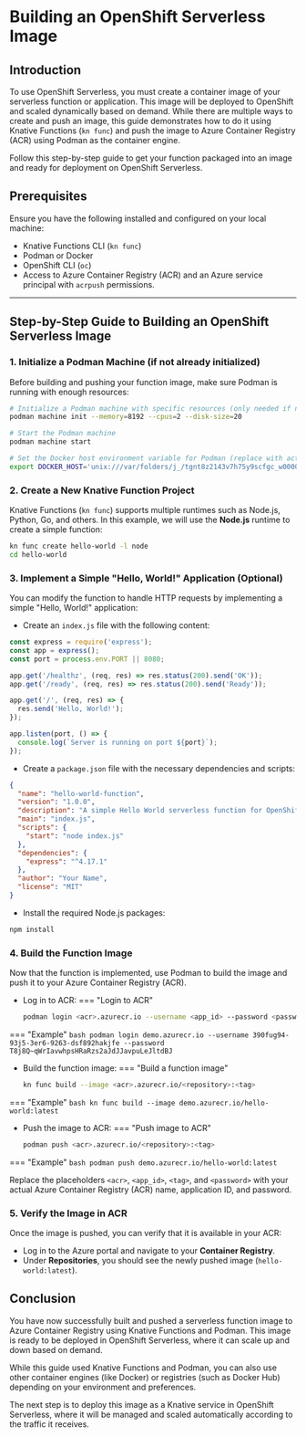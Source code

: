 # Building an OpenShift Serverless Image

## Introduction

To use OpenShift Serverless, you must create a container image of your serverless function or application. This image will be deployed to OpenShift and scaled dynamically based on demand. While there are multiple ways to create and push an image, this guide demonstrates how to do it using Knative Functions (`kn func`) and push the image to Azure Container Registry (ACR) using Podman as the container engine.

Follow this step-by-step guide to get your function packaged into an image and ready for deployment on OpenShift Serverless.

## Prerequisites

Ensure you have the following installed and configured on your local machine:

- Knative Functions CLI (`kn func`)
- Podman or Docker
- OpenShift CLI (`oc`)
- Access to Azure Container Registry (ACR) and an Azure service principal with `acrpush` permissions.

---

## Step-by-Step Guide to Building an OpenShift Serverless Image

### 1. Initialize a Podman Machine (if not already initialized)
Before building and pushing your function image, make sure Podman is running with enough resources:

```bash
# Initialize a Podman machine with specific resources (only needed if not already initialized)
podman machine init --memory=8192 --cpus=2 --disk-size=20 

# Start the Podman machine
podman machine start 

# Set the Docker host environment variable for Podman (replace with actual path from output)
export DOCKER_HOST='unix:///var/folders/j_/tgnt8z2143v7h75y9scfgc_w0000gq/T/podman/podman-machine-default-api.sock' 
```

### 2. Create a New Knative Function Project

Knative Functions (`kn func`) supports multiple runtimes such as Node.js, Python, Go, and others. In this example, we will use the **Node.js** runtime to create a simple function:

```bash
kn func create hello-world -l node
cd hello-world
```

### 3. Implement a Simple "Hello, World!" Application (Optional)
You can modify the function to handle HTTP requests by implementing a simple "Hello, World!" application:

- Create an `index.js` file with the following content:

```javascript
const express = require('express');
const app = express();
const port = process.env.PORT || 8080;

app.get('/healthz', (req, res) => res.status(200).send('OK'));
app.get('/ready', (req, res) => res.status(200).send('Ready'));

app.get('/', (req, res) => {
  res.send('Hello, World!');
});

app.listen(port, () => {
  console.log(`Server is running on port ${port}`);
});
```

- Create a `package.json` file with the necessary dependencies and scripts:

```json
{
  "name": "hello-world-function",
  "version": "1.0.0",
  "description": "A simple Hello World serverless function for OpenShift.",
  "main": "index.js",
  "scripts": {
    "start": "node index.js"
  },
  "dependencies": {
    "express": "^4.17.1"
  },
  "author": "Your Name",
  "license": "MIT"
}
```

- Install the required Node.js packages:

```bash
npm install
```

### 4. Build the Function Image
Now that the function is implemented, use Podman to build the image and push it to your Azure Container Registry (ACR).

- Log in to ACR:
=== "Login to ACR"
    ```bash
    podman login <acr>.azurecr.io --username <app_id> --password <password>
    ```
=== "Example"
    ```bash
    podman login demo.azurecr.io --username 390fug94-93j5-3er6-9263-dsf892hakjfe --password T8j8Q~qWrIavwhpsHRaRzs2aJdJJavpuLeJltdBJ
    ```

- Build the function image:
=== "Build a function image"
    ```bash
    kn func build --image <acr>.azurecr.io/<repository>:<tag>
    ```
=== "Example"
    ```bash
    kn func build --image demo.azurecr.io/hello-world:latest
    ```

- Push the image to ACR:
=== "Push image to ACR"
    ```bash
    podman push <acr>.azurecr.io/<repository>:<tag>
    ```
=== "Example"
    ```bash
    podman push demo.azurecr.io/hello-world:latest
    ```

Replace the placeholders `<acr>`, `<app_id>`, `<tag>`, and `<password>` with your actual Azure Container Registry (ACR) name, application ID, and password.

### 5. Verify the Image in ACR
Once the image is pushed, you can verify that it is available in your ACR:

- Log in to the Azure portal and navigate to your **Container Registry**.
- Under **Repositories**, you should see the newly pushed image (`hello-world:latest`).



## Conclusion

You have now successfully built and pushed a serverless function image to Azure Container Registry using Knative Functions and Podman. This image is ready to be deployed in OpenShift Serverless, where it can scale up and down based on demand.

While this guide used Knative Functions and Podman, you can also use other container engines (like Docker) or registries (such as Docker Hub) depending on your environment and preferences. 

The next step is to deploy this image as a Knative service in OpenShift Serverless, where it will be managed and scaled automatically according to the traffic it receives.

